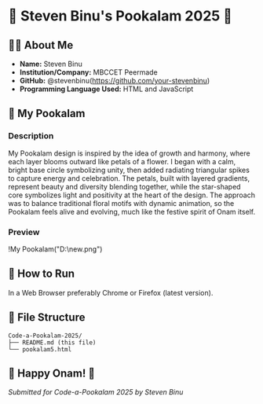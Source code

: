 # 🌸 Steven Binu's Pookalam 2025 🌸

## 👨‍💻 About Me
- **Name:** Steven Binu
- **Institution/Company:** MBCCET Peermade
- **GitHub:** @stevenbinu(https://github.com/your-stevenbinu)
- **Programming Language Used:** HTML and JavaScript

## 🎨 My Pookalam

### Description
My Pookalam design is inspired by the idea of growth and harmony, where each layer blooms outward like petals of a flower. I began with a calm, bright base circle symbolizing unity, then added radiating triangular spikes to capture energy and celebration. The petals, built with layered gradients, represent beauty and diversity blending together, while the star-shaped core symbolizes light and positivity at the heart of the design. The approach was to balance traditional floral motifs with dynamic animation, so the Pookalam feels alive and evolving, much like the festive spirit of Onam itself.

### Preview
!My Pookalam("D:\new.png")
## 🚀 How to Run
In a Web Browser preferably Chrome or Firefox (latest version).


## 📁 File Structure
```
Code-a-Pookalam-2025/
├── README.md (this file)
└── pookalam5.html
```

## 🎊 Happy Onam! 🎊
*Submitted for Code-a-Pookalam 2025 by Steven Binu*
```

